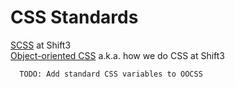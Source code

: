 # CSS Standards

[SCSS](/SCSS.md) at Shift3  
[Object-oriented CSS](/OOCSS.md) a.k.a. how we do CSS at Shift3  

```
  TODO: Add standard CSS variables to OOCSS
```